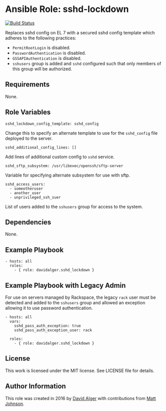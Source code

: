 # Ansible Role: sshd-lockdown

[![Build Status](https://travis-ci.org/davidalger/ansible-role-sshd-lockdown.svg?branch=master)](https://travis-ci.org/davidalger/ansible-role-sshd-lockdown)

Replaces sshd config on EL 7 with a secured sshd config template which adheres to the following practices:

* `PermitRootLogin` is disabled.
* `PasswordAuthentication` is disabled.
* `GSSAPIAuthentication` is disabled.
* `sshusers` group is added and `sshd` configured such that only members of this group will be authorized.

## Requirements

None.

## Role Variables

    sshd_lockdown_config_template: sshd_config

Change this to specify an alternate template to use for the `sshd_config` file deployed to the server.

    sshd_additional_config_lines: []

Add lines of additional custom config to `sshd` service.

    sshd_sftp_subsystem: /usr/libexec/openssh/sftp-server

Variable for specifying alternate subsystem for use with sftp.

    sshd_access_users:
      - someotheruser
      - another_user
      - unprivileged_ssh_suer

List of users added to the `sshusers` group for access to the system.

## Dependencies

None.

## Example Playbook

    - hosts: all
      roles:
        - { role: davidalger.sshd_lockdown }

## Example Playbook with Legacy Admin

For use on servers managed by Rackspace, the legacy `rack` user must be detected and added to the `sshusers` group and allowed an exception allowing it to use password authentication.

    - hosts: all
      vars:
        sshd_pass_auth_exception: true
        sshd_pass_auth_exception_user: rack

      roles:
        - { role: davidalger.sshd_lockdown }

## License

This work is licensed under the MIT license. See LICENSE file for details.

## Author Information

This role was created in 2016 by [David Alger](http://davidalger.com/) with contributions from [Matt Johnson](https://github.com/mttjohnson/).
